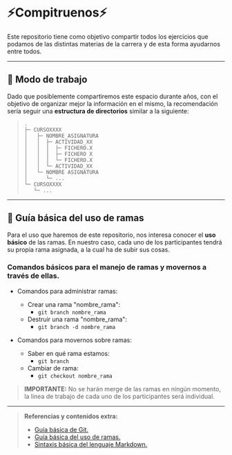 # ⚡Compitruenos⚡
Este repositorio tiene como objetivo compartir todos los ejercicios que podamos de las distintas materias de la carrera y de esta forma ayudarnos entre todos.

---

## 🔧 Modo de trabajo

Dado que posiblemente compartiremos este espacio durante años, con el objetivo de organizar mejor la información en el mismo, la recomendación sería seguir una **estructura de directorios** similar a la siguiente:


> ```
> .
> ├─ CURSOXXXX
> │   ├─ NOMBRE_ASIGNATURA
> │   │  ├─ ACTIVIDAD_XX
> │   │  │  ├─ FICHERO.X
> │   │  │  ├─ FICHERO X
> │   │  │  └─ FICHERO.X
> │   │  └─ ACTIVIDAD_XX
> │   └─ NOMBRE ASIGNATURA
> │      └─ ...
> └─ CURSOXXXX
>    └─ ...
> ```

---

## 📕 Guía básica del uso de ramas

Para el uso que haremos de este repositorio, nos interesa conocer el **uso básico** de las ramas. En nuestro caso, cada uno de los participantes tendrá su propia rama asignada, a la cual ha de subir sus cosas.

### Comandos básicos para el manejo de ramas y movernos a través de ellas.


- Comandos para administrar ramas:
  - Crear una rama "nombre_rama": 
    - `git branch nombre_rama`
  - Destruir una rama "nombre_rama": 
    - `git branch -d nombre_rama`


- Comandos para movernos sobre ramas:
  - Saber en qué rama estamos: 
    - `git branch`
  - Cambiar de rama: 
    - `git checkout nombre_rama`

 
> **IMPORTANTE:** No se harán merge de las ramas en ningún momento, la linea de trabajo de cada uno de los participantes será individual.


---


> **Referencias y contenidos extra:**
> 
> - [Guía básica de Git.](https://bluuweb.github.io/tutorial-github/01-fundamentos/#%C2%BFque-es-git)
> - [Guía básica del uso de ramas.](https://www.youtube.com/watch?v=tFr0Vg1q9Eg)
> - [Sintaxis básica del lenguaje Markdown.](https://www.markdownguide.org/cheat-sheet/)